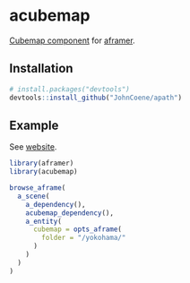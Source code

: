# acubemap

[Cubemap component](https://github.com/bryik/aframe-cubemap-component) for [aframer](https://aframer.john-coene.com/).

## Installation

``` r
# install.packages("devtools")
devtools::install_github("JohnCoene/apath")
```

## Example

See [website](https://acubemap.john-coene.com/).

``` r
library(aframer)
library(acubemap)

browse_aframe(
  a_scene(
    a_dependency(),
    acubemap_dependency(),
    a_entity(
      cubemap = opts_aframe(
        folder = "/yokohama/"
      )
    )
  )
)
```

